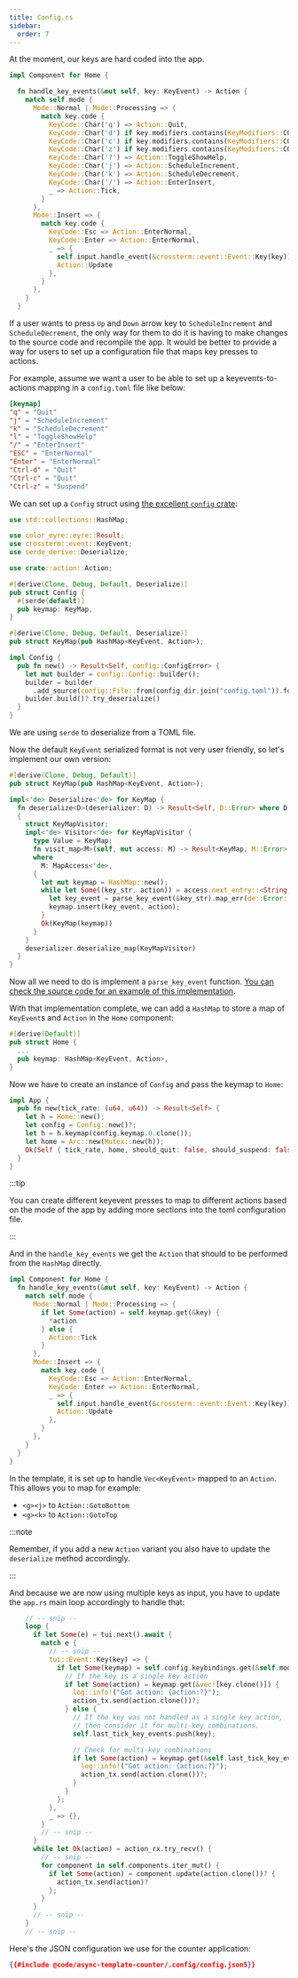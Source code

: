 ```yaml
---
title: Config.rs
sidebar:
  order: 7
---
```


At the moment, our keys are hard coded into the app.

```rust {filename="components/home.rs"}
impl Component for Home {

  fn handle_key_events(&mut self, key: KeyEvent) -> Action {
    match self.mode {
      Mode::Normal | Mode::Processing => {
        match key.code {
          KeyCode::Char('q') => Action::Quit,
          KeyCode::Char('d') if key.modifiers.contains(KeyModifiers::CONTROL) => Action::Quit,
          KeyCode::Char('c') if key.modifiers.contains(KeyModifiers::CONTROL) => Action::Quit,
          KeyCode::Char('z') if key.modifiers.contains(KeyModifiers::CONTROL) => Action::Suspend,
          KeyCode::Char('?') => Action::ToggleShowHelp,
          KeyCode::Char('j') => Action::ScheduleIncrement,
          KeyCode::Char('k') => Action::ScheduleDecrement,
          KeyCode::Char('/') => Action::EnterInsert,
          _ => Action::Tick,
        }
      },
      Mode::Insert => {
        match key.code {
          KeyCode::Esc => Action::EnterNormal,
          KeyCode::Enter => Action::EnterNormal,
          _ => {
            self.input.handle_event(&crossterm::event::Event::Key(key));
            Action::Update
          },
        }
      },
    }
  }
```

If a user wants to press `Up` and `Down` arrow key to `ScheduleIncrement` and `ScheduleDecrement`,
the only way for them to do it is having to make changes to the source code and recompile the app.
It would be better to provide a way for users to set up a configuration file that maps key presses
to actions.

For example, assume we want a user to be able to set up a keyevents-to-actions mapping in a
`config.toml` file like below:

```toml
[keymap]
"q" = "Quit"
"j" = "ScheduleIncrement"
"k" = "ScheduleDecrement"
"l" = "ToggleShowHelp"
"/" = "EnterInsert"
"ESC" = "EnterNormal"
"Enter" = "EnterNormal"
"Ctrl-d" = "Quit"
"Ctrl-c" = "Quit"
"Ctrl-z" = "Suspend"
```

We can set up a `Config` struct using
[the excellent `config` crate](https://docs.rs/config/0.13.3/config/):

```rust
use std::collections::HashMap;

use color_eyre::eyre::Result;
use crossterm::event::KeyEvent;
use serde_derive::Deserialize;

use crate::action::Action;

#[derive(Clone, Debug, Default, Deserialize)]
pub struct Config {
  #[serde(default)]
  pub keymap: KeyMap,
}

#[derive(Clone, Debug, Default, Deserialize)]
pub struct KeyMap(pub HashMap<KeyEvent, Action>);

impl Config {
  pub fn new() -> Result<Self, config::ConfigError> {
    let mut builder = config::Config::builder();
    builder = builder
      .add_source(config::File::from(config_dir.join("config.toml")).format(config::FileFormat::Toml).required(false));
    builder.build()?.try_deserialize()
  }
}
```

We are using `serde` to deserialize from a TOML file.

Now the default `KeyEvent` serialized format is not very user friendly, so let's implement our own
version:

```rust
#[derive(Clone, Debug, Default)]
pub struct KeyMap(pub HashMap<KeyEvent, Action>);

impl<'de> Deserialize<'de> for KeyMap {
  fn deserialize<D>(deserializer: D) -> Result<Self, D::Error> where D: Deserializer<'de>,
  {
    struct KeyMapVisitor;
    impl<'de> Visitor<'de> for KeyMapVisitor {
      type Value = KeyMap;
      fn visit_map<M>(self, mut access: M) -> Result<KeyMap, M::Error>
      where
        M: MapAccess<'de>,
      {
        let mut keymap = HashMap::new();
        while let Some((key_str, action)) = access.next_entry::<String, Action>()? {
          let key_event = parse_key_event(&key_str).map_err(de::Error::custom)?;
          keymap.insert(key_event, action);
        }
        Ok(KeyMap(keymap))
      }
    }
    deserializer.deserialize_map(KeyMapVisitor)
  }
}
```

Now all we need to do is implement a `parse_key_event` function.
[You can check the source code for an example of this implementation](https://github.com/ratatui-org/templates/blob/main/async/template/src/config.rs#L105-L109).

With that implementation complete, we can add a `HashMap` to store a map of `KeyEvent`s and `Action`
in the `Home` component:

```rust {filename="components/home.rs"}
#[derive(Default)]
pub struct Home {
  ...
  pub keymap: HashMap<KeyEvent, Action>,
}
```

Now we have to create an instance of `Config` and pass the keymap to `Home`:

```rust
impl App {
  pub fn new(tick_rate: (u64, u64)) -> Result<Self> {
    let h = Home::new();
    let config = Config::new()?;
    let h = h.keymap(config.keymap.0.clone());
    let home = Arc::new(Mutex::new(h));
    Ok(Self { tick_rate, home, should_quit: false, should_suspend: false, config })
  }
}
```

:::tip

You can create different keyevent presses to map to different actions based on the mode of the app
by adding more sections into the toml configuration file.

:::

And in the `handle_key_events` we get the `Action` that should to be performed from the `HashMap`
directly.

```rust
impl Component for Home {
  fn handle_key_events(&mut self, key: KeyEvent) -> Action {
    match self.mode {
      Mode::Normal | Mode::Processing => {
        if let Some(action) = self.keymap.get(&key) {
          *action
        } else {
          Action::Tick
        }
      },
      Mode::Insert => {
        match key.code {
          KeyCode::Esc => Action::EnterNormal,
          KeyCode::Enter => Action::EnterNormal,
          _ => {
            self.input.handle_event(&crossterm::event::Event::Key(key));
            Action::Update
          },
        }
      },
    }
  }
}
```

In the template, it is set up to handle `Vec<KeyEvent>` mapped to an `Action`. This allows you to
map for example:

- `<g><j>` to `Action::GotoBottom`
- `<g><k>` to `Action::GotoTop`

:::note

Remember, if you add a new `Action` variant you also have to update the `deserialize` method
accordingly.

:::

And because we are now using multiple keys as input, you have to update the `app.rs` main loop
accordingly to handle that:

```rust
    // -- snip --
    loop {
      if let Some(e) = tui.next().await {
        match e {
          // -- snip --
          tui::Event::Key(key) => {
            if let Some(keymap) = self.config.keybindings.get(&self.mode) {
              // If the key is a single key action
              if let Some(action) = keymap.get(&vec![key.clone()]) {
                log::info!("Got action: {action:?}");
                action_tx.send(action.clone())?;
              } else {
                // If the key was not handled as a single key action,
                // then consider it for multi-key combinations.
                self.last_tick_key_events.push(key);

                // Check for multi-key combinations
                if let Some(action) = keymap.get(&self.last_tick_key_events) {
                  log::info!("Got action: {action:?}");
                  action_tx.send(action.clone())?;
                }
              }
            };
          },
          _ => {},
        }
        // -- snip --
      }
      while let Ok(action) = action_rx.try_recv() {
        // -- snip --
        for component in self.components.iter_mut() {
          if let Some(action) = component.update(action.clone())? {
            action_tx.send(action)?
          };
        }
      }
      // -- snip --
    }
    // -- snip --
```

Here's the JSON configuration we use for the counter application:

```json
{{#include @code/async-template-counter/.config/config.json5}}
```
